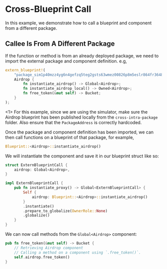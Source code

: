 # Cross-Blueprint Call
In this example, we demonstrate how to call a blueprint and component from a different package.

## Callee Is From A Different Package

If the function or method is from an already deployed package, we need to import the external package and component definition. e.g,
    
```rust
extern_blueprint!(
    "package_sim1p40mzz4yg6n4gefzq5teg2gsts63wmez00826p8m5eslr864fr3648", <1>
    Airdrop {
        fn instantiate_airdrop() -> Global<Airdrop>;
        fn instantiate_airdrop_local() -> Owned<Airdrop>;
        fn free_token(&mut self) -> Bucket;
    }
);
```
<1> For this example, since we are using the simulator, make sure the Airdrop blueprint has been published locally from the `cross-intra-package` folder. Also ensure that the `PackageAddress` is correctly hardcoded.

Once the package and component definition has been imported, we can then call functions on a blueprint of that package, for example,

```rust
Blueprint::<Airdrop>::instantiate_airdrop()
```

We will instantiate the component and save it in our blueprint struct like so:

```rust
struct ExternBlueprintCall {
    airdrop: Global<Airdrop>,
}

impl ExternBlueprintCall {
    pub fn instantiate_proxy() -> Global<ExternBlueprintCall> {
        Self {
            airdrop: Blueprint::<Airdrop>::instantiate_airdrop()
        }
        .instantiate()
        .prepare_to_globalize(OwnerRole::None)
        .globalize()
    }
}
```

We can now call methods from the `Global<Airdrop>` component:

```rust
pub fn free_token(&mut self) -> Bucket {
    // Retrieving Airdrop component
    // Calling a method on a component using `.free_token()`.
    self.airdrop.free_token()
}
```

